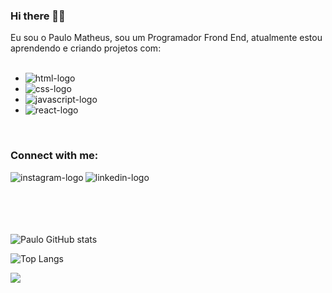 ### Hi there 👋:rocket:

Eu sou o Paulo Matheus, sou um Programador Frond End, atualmente estou aprendendo e criando projetos com:
<br>
<br>
  - <img src="https://img.shields.io/badge/HTML5-E34F26?style=for-the-badge&logo=html5&logoColor=white" alt="html-logo"/>
  - <img src="https://img.shields.io/badge/CSS3-1572B6?style=for-the-badge&logo=css3&logoColor=white" alt="css-logo"/> 
  - <img src="https://img.shields.io/badge/JavaScript-F7DF1E?style=for-the-badge&logo=javascript&logoColor=black" alt="javascript-logo"/>
  - <img src="https://img.shields.io/badge/React-20232A?style=for-the-badge&logo=react&logoColor=61DAFB" alt="react-logo"/>
  <br>
  
  ### Connect with me:
  
  <p>
  <a href="https://www.instagram.com/paulllomatheus/">
  <img align="left" alt="instagram-logo" src="https://img.shields.io/badge/Instagram-E4405F?style=for-the-badge&logo=instagram&logoColor=white"/>
  </a>
  <a href="https://www.linkedin.com/in/paulo-matheus-santos-veloso-31a62a198/">
  <img align="left" alt="linkedin-logo" src="https://img.shields.io/badge/LinkedIn-0077B5?style=for-the-badge&logo=linkedin&logoColor=white"/>
  </a>
  </p>
  
  <br>
  <br>
  <br>
  <br>
  <br>
  
  ![Paulo GitHub stats](https://github-readme-stats.vercel.app/api?username=paulllomatheus&show_icons=true&theme=chartreuse-dark)
 
  ![Top Langs](https://github-readme-stats.vercel.app/api/top-langs/?username=paulllomatheus&theme=chartreuse-dark)
  
  ![](https://komarev.com/ghpvc/?username=your-github-paulllomatheus&color=brightgreen)
  
  
